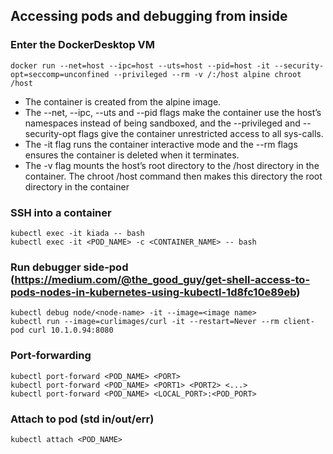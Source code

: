 ## Accessing pods and debugging from inside

### Enter the DockerDesktop VM
```
docker run --net=host --ipc=host --uts=host --pid=host -it --security-opt=seccomp=unconfined --privileged --rm -v /:/host alpine chroot /host
```
- The container is created from the alpine image.
- The --net, --ipc, --uts and --pid flags make the container use the host’s namespaces instead of being sandboxed, and the --privileged and --security-opt flags give the container unrestricted access to all sys-calls.
- The -it flag runs the container interactive mode and the --rm flags ensures the container is deleted when it terminates.
- The -v flag mounts the host’s root directory to the /host directory in the container. The chroot /host command then makes this directory the root directory in the container

### SSH into a container
```
kubectl exec -it kiada -- bash
kubectl exec -it <POD_NAME> -c <CONTAINER_NAME> -- bash
```

### Run debugger side-pod (https://medium.com/@the_good_guy/get-shell-access-to-pods-nodes-in-kubernetes-using-kubectl-1d8fc10e89eb)
```
kubectl debug node/<node-name> -it --image=<image name>
kubectl run --image=curlimages/curl -it --restart=Never --rm client-pod curl 10.1.0.94:8080
```

### Port-forwarding
```
kubectl port-forward <POD_NAME> <PORT>
kubectl port-forward <POD_NAME> <PORT1> <PORT2> <...>
kubectl port-forward <POD_NAME> <LOCAL_PORT>:<POD_PORT>
```

### Attach to pod (std in/out/err)
```
kubectl attach <POD_NAME>
```